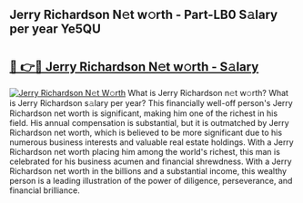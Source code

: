 ## Jerry Richardson N𝚎t w𝚘rth - Part-LB0 S𝚊lary per year Ye5QU

# <h2><a href="http://gc4ak6.nevu.top/?p=Jerry+Richardson">🔗 👉🔴 Jerry Richardson N𝚎t w𝚘rth - S𝚊lary</a></h2>

[![Jerry Richardson N𝚎t W𝚘rth](https://i.imgur.com/Oavwk0R.jpeg)](http://gc4ak6.nevu.top/?p=Jerry+Richardson)
What is Jerry Richardson n𝚎t w𝚘rth? What is Jerry Richardson s𝚊lary per year?
This financially well-off person's Jerry Richardson net worth is significant, making him one of the richest in his field. His annual compensation is substantial, but it is outmatched by Jerry Richardson net worth, which is believed to be more significant due to his numerous business interests and valuable real estate holdings. With a Jerry Richardson net worth placing him among the world's richest, this man is celebrated for his business acumen and financial shrewdness. With a Jerry Richardson net worth in the billions and a substantial income, this wealthy person is a leading illustration of the power of diligence, perseverance, and financial brilliance.
